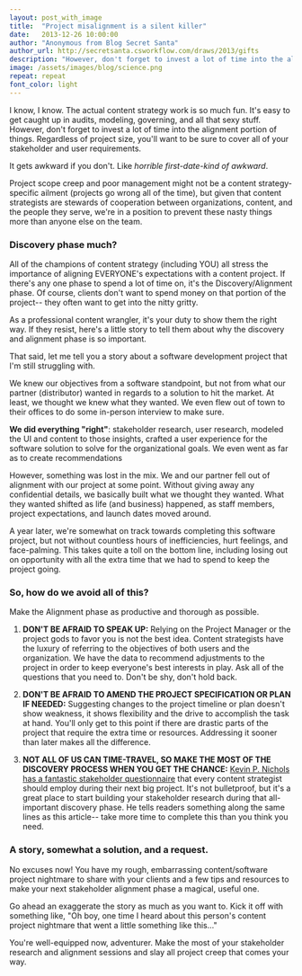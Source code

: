 ```yaml
---
layout: post_with_image
title:  "Project misalignment is a silent killer"
date:   2013-12-26 10:00:00
author: "Anonymous from Blog Secret Santa"
author_url: http://secretsanta.csworkflow.com/draws/2013/gifts
description: "However, don't forget to invest a lot of time into the alignment portion of things. Regardless of project size, you'll want to be sure to cover all of your stakeholder and user requirements."
image: /assets/images/blog/science.png
repeat: repeat
font_color: light
---
```


I know, I know. The actual content strategy work is so much fun. It's easy to get caught up in audits, modeling, governing, and all that sexy stuff. However, don't forget to invest a lot of time into the alignment portion of things. Regardless of project size, you'll want to be sure to cover all of your stakeholder and user requirements.

It gets awkward if you don't. Like *horrible first-date-kind of awkward*.

Project scope creep and poor management might not be a content strategy-specific ailment (projects go wrong all of the time), but given that content strategists are stewards of cooperation between organizations, content, and the people they serve, we're in a position to prevent these nasty things more than anyone else on the team.

### Discovery phase much?
All of the champions of content strategy (including YOU) all stress the importance of aligning EVERYONE's expectations with a content project. If there's any one phase to spend a lot of time on, it's the Discovery/Alignment phase. Of course, clients don't want to spend money on that portion of the project-- they often want to get into the nitty gritty.

As a professional content wrangler, it's your duty to show them the right way. If they resist, here's a little story to tell them about why the discovery and alignment phase is so important.

That said, let me tell you a story about a software development project that I'm still struggling with.

We knew our objectives from a software standpoint, but not from what our partner (distributor) wanted in regards to a solution to hit the market. At least, we thought we knew what they wanted. We even flew out of town to their offices to do some in-person interview to make sure.

**We did everything "right"**: stakeholder research, user research, modeled the UI and content to those insights, crafted a user experience for the software solution to solve for the organizational goals. We even went as far as to create recommendations

However, something was lost in the mix. We and our partner fell out of alignment with our project at some point. Without giving away any confidential details, we basically built what we thought they wanted. What they wanted shifted as life (and business) happened, as staff members, project expectations, and launch dates moved around.

A year later, we're somewhat on track towards completing this software project, but not without countless hours of inefficiencies, hurt feelings, and face-palming. This takes quite a toll on the bottom line, including losing out on opportunity with all the extra time that we had to spend to keep the project going.

### So, how do we avoid all of this?
Make the Alignment phase as productive and thorough as possible.

1. **DON'T BE AFRAID TO SPEAK UP:** Relying on the Project Manager or the project gods to favor you is not the best idea. Content strategists have the luxury of referring to the objectives of both users and the organization. We have the data to recommend adjustments to the project in order to keep everyone's best interests in play. Ask all of the questions that you need to. Don't be shy, don't hold back.

2. **DON'T BE AFRAID TO AMEND THE PROJECT SPECIFICATION OR PLAN IF NEEDED:** Suggesting changes to the project timeline or plan doesn't show weakness, it shows flexibility and the drive to accomplish the task at hand. You'll only get to this point if there are drastic parts of the project that require the extra time or resources. Addressing it sooner than later makes all the difference.

3. **NOT ALL OF US CAN TIME-TRAVEL, SO MAKE THE MOST OF THE DISCOVERY PROCESS WHEN YOU GET THE CHANCE:** <a href="http://www.kevinpnichols.com/2012/10/kevin_p_nichols.html" target="_blank">Kevin P. Nichols has a fantastic stakeholder questionnaire</a> that every content strategist should employ during their next big project. It's not bulletproof, but it's a great place to start building your stakeholder research during that all-important discovery phase. He tells readers something along the same lines as this article-- take more time to complete this than you think you need.

### A story, somewhat a solution, and a request.
No excuses now! You have my rough, embarrassing content/software project nightmare to share with your clients and a few tips and resources to make your next stakeholder alignment phase a magical, useful one.

Go ahead an exaggerate the story as much as you want to. Kick it off with something like, "Oh boy, one time I heard about this person's content project nightmare that went a little something like this..."

You're well-equipped now, adventurer. Make the most of your stakeholder research and alignment sessions and slay all project creep that comes your way.